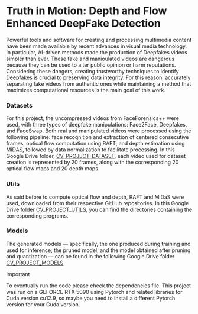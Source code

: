 # Truth in Motion: Depth and Flow Enhanced DeepFake Detection
Powerful tools and software for creating and processing multimedia content have been made
available by recent advances in visual media technology. In particular, AI-driven methods made the production
of Deepfakes videos simpler than ever. These fake and manioulated videos are dangerous because they can be
used to alter public opinion or harm reputations. Considering these dangers, creating trustworthy techniques
to identify Deepfakes is crucial to preserving data integrity. For this reason, accurately separating fake videos
from authentic ones while maintaining a method that maximizes computational resources is the main goal
of this work.


### Datasets
For this project, the uncompressed videos from FaceForensics++ were used, with three types of deepfake manipulations: Face2Face, Deepfakes, and FaceSwap. Both real and manipulated videos were processed using the following pipeline: face recognition and extraction of centered consecutive frames, optical flow computation using RAFT, and depth estimation using MiDAS, followed by data normalization to facilitate processing. In this Google Drive folder, [CV_PROJECT_DATASET](https://drive.google.com/drive/folders/1CFY5EAeED3pZIpis0zUa_HhKglIrDsmV?usp=drive_link), each video used for dataset creation is represented by 20 frames, along with the corresponding 20 optical flow maps and 20 depth maps.

### Utils
As said before to compute optical flow and depth, RAFT and MiDaS were used, downloaded from their respective GitHub repositories. In this Google Drive folder [CV_PROJECT_UTILS](https://drive.google.com/drive/folders/1CRFdyTP4Y9hI03PMC3qJlPBSmPi4jws1?usp=drive_link), you can find the directories containing the corresponding programs.

### Models
The generated models — specifically, the one produced during training and used for inference, the pruned model, and the model obtained after pruning and quantization — can be found in the following Google Drive folder [CV_PROJECT_MODELS](https://drive.google.com/drive/folders/1DUYvY1-5Mv6dMm_4NY-rWAurp5BeK0UF?usp=drive_link)


> [!IMPORTANT]
> To eventually run the code please check the dependencies file. This project was run on a GEFORCE RTX 5090 using Pytorch and related libraries for Cuda version cu12.9, so maybe you need to install a different Pytorch version for your Cuda version.
